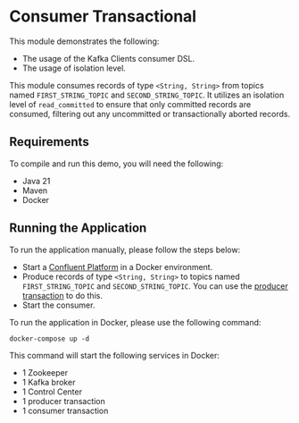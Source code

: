 # Consumer Transactional

This module demonstrates the following:

- The usage of the Kafka Clients consumer DSL.
- The usage of isolation level.

This module consumes records of type `<String, String>` from topics named `FIRST_STRING_TOPIC`
and `SECOND_STRING_TOPIC`. It utilizes an isolation level of `read_committed` to ensure that only committed records are
consumed, filtering out any uncommitted or transactionally aborted records.

## Requirements

To compile and run this demo, you will need the following:

- Java 21
- Maven
- Docker

## Running the Application

To run the application manually, please follow the steps below:

- Start
  a [Confluent Platform](https://docs.confluent.io/platform/current/quickstart/ce-docker-quickstart.html#step-1-download-and-start-cp)
  in a Docker environment.
- Produce records of type `<String, String>` to topics named `FIRST_STRING_TOPIC` and `SECOND_STRING_TOPIC`. You can use
  the [producer transaction](../../kafka-producer-quickstarts/kafka-producer-transaction) to do this.
- Start the consumer.

To run the application in Docker, please use the following command:

```console
docker-compose up -d
```

This command will start the following services in Docker:

- 1 Zookeeper
- 1 Kafka broker
- 1 Control Center
- 1 producer transaction
- 1 consumer transaction
